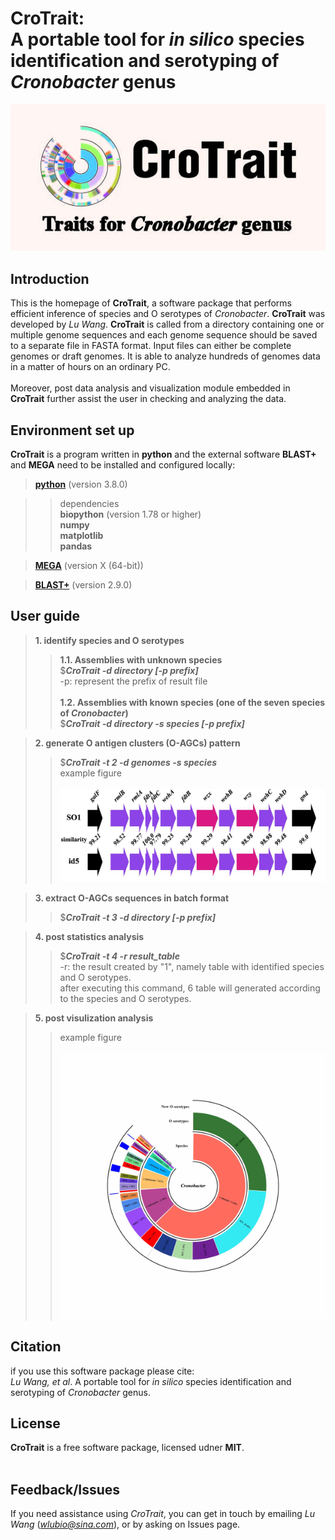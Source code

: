 # **CroTrait:**<br>A portable tool for *in silico* species identification and serotyping of *Cronobacter* genus
![icon](assist/icon.jpg)

## Introduction

This is the homepage of **CroTrait**, a software package that performs efficient inference of species and O serotypes of *Cronobacter*. **CroTrait** was developed by *Lu Wang*. **CroTrait** is called from a directory containing one or multiple genome sequences and each genome sequence should be saved to a separate file in FASTA format. Input files can either be complete genomes or draft genomes. It is able to analyze hundreds of genomes data in a matter of hours on an ordinary PC. <br><br>
Moreover, post data analysis and visualization module embedded in **CroTrait** further assist the user in checking and analyzing the data.

## Environment set up
**CroTrait** is a program written in **python** and the external software **BLAST+** and **MEGA** need to be installed and configured locally:<br>

>**[python](https://www.python.org/)** (version 3.8.0) <br>

>> dependencies <br>
>> **biopython** (version 1.78 or higher) <br>
>> **numpy** <br>
>> **matplotlib** <br>
>> **pandas** <br>

>**[MEGA](https://www.megasoftware.net/)** (version X (64-bit))<br>

>**[BLAST+](https://blast.ncbi.nlm.nih.gov/)** (version 2.9.0)<br>

## User guide
>**1. identify species and O serotypes**<br>
>>**1.1. Assemblies with unknown species**<br>
>>$***CroTrait -d directory [-p prefix]*** <br>
>>-p: represent the prefix of result file <br><br>
>>**1.2. Assemblies with known species (one of the seven species of *Cronobacter*)**<br>
>>$***CroTrait -d directory -s species [-p prefix]*** <br>

>**2. generate O antigen clusters (O-AGCs) pattern**<br>
>>$***CroTrait -t 2 -d genomes -s species***<br>
>>  example figure<br><br>
![icon](assist/icon1.jpg)

>**3. extract O-AGCs sequences in batch format**<br>
>>$***CroTrait -t 3 -d directory [-p prefix]*** <br>

>**4. post statistics analysis**<br>
>>$***CroTrait -t 4 -r result_table*** <br>
>> -r: the result created by "1", namely table with identified species and O serotypes.<br>
>> after executing this command, 6 table will generated according to the species and O serotypes.<br>

>**5. post visulization analysis**<br>
>>  example figure<br><br>
![icon](assist/icon2.jpg)

## Citation
if you use this software package please cite:<br>
*Lu Wang, et al*. A portable tool for *in silico* species identification and serotyping of *Cronobacter* genus.


## License
**CroTrait** is a free software package, licensed udner **MIT**.<br><br>

## Feedback/Issues
If you need assistance using *CroTrait*, you can get in touch by emailing *Lu Wang* (*wlubio@sina.com*), or by asking on Issues page.<br><br>







